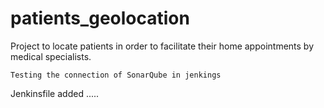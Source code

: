 # patients_geolocation
Project to locate patients in order to facilitate their home appointments by medical specialists.

```
Testing the connection of SonarQube in jenkings

```

Jenkinsfile added
.....

